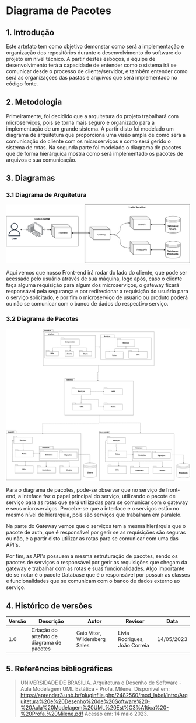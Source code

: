 # Diagrama de Pacotes

## 1. Introdução

Este artefato tem como objetivo demonstar como será a implementação e organização dos repositórios durante o desenvolvimento do software do projeto em nível técnico. A partir destes esboços, a equipe de desenvolvimento terá a capacidade de entender como o sistema irá se comunicar desde o processo de cliente/servidor, e também entender como será as organizações das pastas e arquivos que será implementado no código fonte.

## 2. Metodologia

Primeiramente, foi decidido que a arquitetura do projeto trabalhará com microserviços, pois se torna mais seguro e organizado para a implementação de um grande sistema. A partir disto foi modelado um diagrama de arquitetura que proporciona uma visão ampla de como será a comunicação do cliente com os microserviços e como será gerido o sistema de rotas. Na segunda parte foi modelado o diagrama de pacotes que de forma hierárquica mostra como será implementado os pacotes de arquivos e sua comunicação.

## 3. Diagramas

### 3.1 Diagrama de Arquitetura

![](./images/diagrama%20de%20arquitetura.png)


Aqui vemos que nosso Front-end irá rodar do lado do cliente, que pode ser acessado pelo usuário através de sua máquina, logo após, caso o cliente faça alguma requisição para algum dos microserviços, o gateway ficará responsável pela segurança e por redirecionar a requisição do usuário para o serviço solicitado, e por fim o microserviço de usuário ou produto poderá ou não se comunicar com o banco de dados do respectivo serviço. 

### 3.2 Diagrama de Pacotes

![](./images/diagrama%20de%20pacotes.png)

Para o diagrama de pacotes, pode-se observar que no serviço de front-end, a inteface faz o papel principal do serviço, utilizando o pacote de serviço para as rotas que será utilizadas para se comunicar com o gateway e seus microserviços. Percebe-se que a interface e o serviços estão no mesmo nível de hierarquia, pois são serviços que trabalham em paralelo.

Na parte do Gateway vemos que o serviços tem a mesma hierárquia que o pacote de auth, que é responsável por gerir se as requisições são seguras ou não, e a partir disto utilizar as rotas para se comunicar com uma das API's.

Por fim, as API's possuem a mesma estruturação de pacotes, sendo os pacotes de serviços o responsável por gerir as requisições que chegam da gateway e trabalhar com as rotas e suas funcionalidades. Algo importante de se notar é o pacote Database que é o responsável por possuir as classes e funcionalidades que se comunicam com o banco de dados externo ao serviço.

## 4. Histórico de versões

| Versão | Descrição            | Autor           | Revisor           | Data           |
| ------ | -------------------- | --------------- | ----------------- | -------------- |
| 1.0    | Criação do artefato de diagrama de pacotes | Caio Vitor, Wildemberg Sales | Lívia Rodrigues, João Correia | 14/05/2023 |

## 5. Referências bibliográficas

> UNIVERSIDADE DE BRASÍLIA. Arquitetura e Desenho de Software - Aula Modelagem UML Estática - Profa. Milene. Disponível em: https://aprender3.unb.br/pluginfile.php/2482560/mod_label/intro/Arquitetura%20e%20Desenho%20de%20Software%20-%20Aula%20Modelagem%20UML%20Est%C3%A1tica%20-%20Profa.%20Milene.pdf Acesso em: 14 maio 2023.
